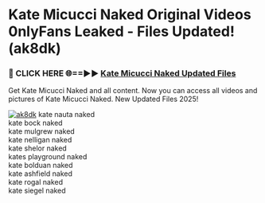 # Kate Micucci Naked Original Videos 0nlyFans Leaked - Files Updated! (ak8dk)

<h3>🔴 CLICK HERE 🌐==►► <a href="https://tinyurl.com/up5wt9bj" rel="nofollow">Kate Micucci Naked Updated Files</a></h3>

Get Kate Micucci Naked and all content. Now you can access all videos and pictures of Kate Micucci Naked. New Updated Files 2025!

[![ak8dk](https://i.imgur.com/ABiUzMV.gif)](https://tinyurl.com/up5wt9bj)
kate nauta naked<br>
kate bock naked<br>
kate mulgrew naked<br>
kate nelligan naked<br>
kate shelor naked<br>
kates playground naked<br>
kate bolduan naked<br>
kate ashfield naked<br>
kate rogal naked<br>
kate siegel naked